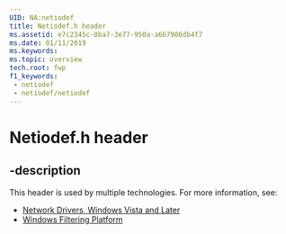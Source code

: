 ```yaml
---
UID: NA:netiodef
title: Netiodef.h header
ms.assetid: e7c2345c-8ba7-3e77-950a-a6b7906db4f7
ms.date: 01/11/2019
ms.keywords: 
ms.topic: overview
tech.root: fwp
f1_keywords:
 - netiodef
 - netiodef/netiodef
---
```


# Netiodef.h header


## -description

This header is used by multiple technologies. For more information, see:

- [Network Drivers, Windows Vista and Later](../_netvista/index.md)
- [Windows Filtering Platform](../_fwp/index.md)


